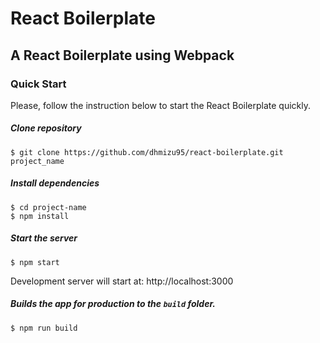 # React Boilerplate

## A React Boilerplate using Webpack

### Quick Start

Please, follow the instruction below to start the React Boilerplate quickly.

##### Clone repository

```
$ git clone https://github.com/dhmizu95/react-boilerplate.git project_name
```

##### Install dependencies

```
$ cd project-name
$ npm install
```

##### Start the server

```
$ npm start
```

Development server will start at: http://localhost:3000

##### Builds the app for production to the `build` folder.

```
$ npm run build
```

